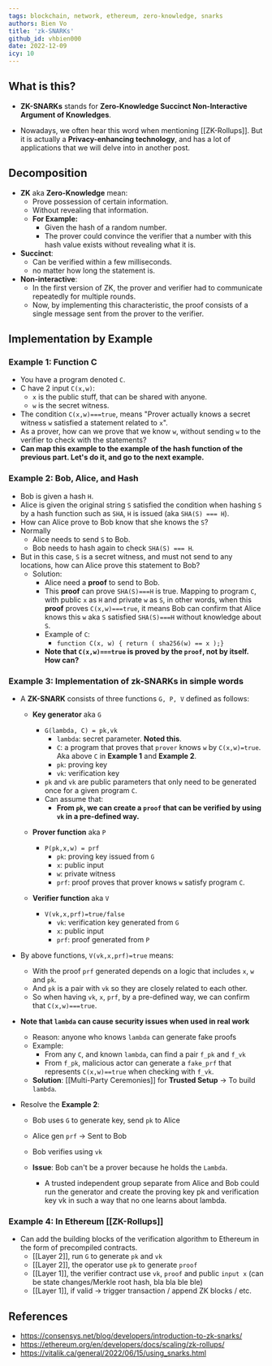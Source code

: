 ```yaml
---
tags: blockchain, network, ethereum, zero-knowledge, snarks
authors: Bien Vo
title: 'zk-SNARKs'
github_id: vhbien000
date: 2022-12-09
icy: 10
---
```


## What is this?

- **ZK-SNARKs** stands for **Zero-Knowledge Succinct Non-Interactive Argument of Knowledges**.

- Nowadays, we often hear this word when mentioning [[ZK-Rollups]]. But it is actually a **Privacy-enhancing technology**, and has a lot of applications that we will delve into in another post.

## Decomposition

- **ZK** aka **Zero-Knowledge** mean:
  - Prove possession of certain information.
  - Without revealing that information.
  - **For Example:**
    - Given the hash of a random number.
    - The prover could convince the verifier that a number with this hash value exists without revealing what it is.
- **Succinct**:
  - Can be verified within a few milliseconds.
  - no matter how long the statement is.
- **Non-interactive**:
  - In the first version of ZK, the prover and verifier had to communicate repeatedly for multiple rounds.
  - Now, by implementing this characteristic, the proof consists of a single message sent from the prover to the verifier.

## Implementation by Example

### Example 1: Function C

- You have a program denoted `C`.
- C have 2 input `C(x,w)`:
  - `x` is the public stuff, that can be shared with anyone.
  - `w` is the secret witness.
- The condition `C(x,w)===true`, means "Prover actually knows a secret witness `w` satisfied a statement related to `x`".
- As a prover, how can we prove that we know `w`, without sending `w` to the verifier to check with the statements?
- **Can map this example to the example of the hash function of the previous part. Let's do it, and go to the next example.**

### Example 2: Bob, Alice, and Hash

- Bob is given a hash `H`.
- Alice is given the original string `S` satisfied the condition when hashing `S` by a hash function such as `SHA`, `H` is issued (aka `SHA(S) === H`).
- How can Alice prove to Bob know that she knows the `S`?
- Normally
  - Alice needs to send `S` to Bob.
  - Bob needs to hash again to check `SHA(S) === H`.
- But in this case, `S` is a secret witness, and must not send to any locations, how can Alice prove this statement to Bob?
  - Solution:
    - Alice need a **proof** to send to Bob.
    - This **proof** can prove `SHA(S)===H` is true. Mapping to program `C`, with public `x` as `H` and private `w` as `S`, in other words, when this **proof** proves `C(x,w)===true`, it means Bob can confirm that Alice knows this `w` aka `S` satisfied `SHA(S)===H` without knowledge about `S`.
    - Example of `C`:
      - `function C(x, w) { return ( sha256(w) == x );}`
    - **Note that `C(x,w)===true` is proved by the `proof`, not by itself. How can?**

### Example 3: Implementation of zk-SNARKs in simple words

- A **ZK-SNARK** consists of three functions `G, P, V` defined as follows:

  - **Key generator** aka `G`

    - `G(lambda, C) = pk,vk`
      - `lambda`: secret parameter. **Noted this**.
      - `C`: a program that proves that `prover` knows `w` by `C(x,w)=true`. Aka above `C` in **Example 1** and **Example 2**.
      - `pk`: proving key
      - `vk`: verification key
    - `pk` and `vk` are public parameters that only need to be generated once for a given program `C`.
    - Can assume that:
      - **From `pk`, we can create a `proof` that can be verified by using `vk` in a pre-defined way.**

  - **Prover function** aka `P`

    - `P(pk,x,w) = prf`
      - `pk`: proving key issued from `G`
      - `x`: public input
      - `w`: private witness
      - `prf`: proof proves that prover knows `w` satisfy program `C`.

  - **Verifier function** aka `V`
    - `V(vk,x,prf)=true/false`
      - `vk`: verification key generated from `G`
      - `x`: public input
      - `prf`: proof generated from `P`

- By above functions, `V(vk,x,prf)=true` means:

  - With the proof `prf` generated depends on a logic that includes `x`, `w` and `pk`.
  - And `pk` is a pair with `vk` so they are closely related to each other.
  - So when having `vk`, `x`, `prf`, by a pre-defined way, we can confirm that `C(x,w)===true`.

- **Note that `lambda` can cause security issues when used in real work**

  - Reason: anyone who knows `lambda` can generate fake proofs
  - Example:
    - From any `C`, and known `lambda`, can find a pair `f_pk` and `f_vk`
    - From `f_pk`, malicious actor can generate a `fake_prf` that represents `C(x,w)==true` when checking with `f_vk`.
  - **Solution**: [[Multi-Party Ceremonies]] for **Trusted Setup** -> To build `lambda`.

- Resolve the **Example 2**:

  - Bob uses `G` to generate key, send `pk` to Alice
  - Alice gen `prf` -> Sent to Bob
  - Bob verifies using `vk`

  - **Issue**: Bob can't be a prover because he holds the `Lambda`.
    - A trusted independent group separate from Alice and Bob could run the generator and create the proving key pk and verification key vk in such a way that no one learns about lambda.

### Example 4: In Ethereum [[ZK-Rollups]]

- Can add the building blocks of the verification algorithm to Ethereum in the form of precompiled contracts.
  - [[Layer 2]], run `G` to generate `pk` and `vk`
  - [[Layer 2]], the operator use `pk` to generate `proof`
  - [[Layer 1]], the verifier contract use `vk`, `proof` and public `input x` (can be state changes/Merkle root hash, bla bla ble ble)
  - [[Layer 1]], if valid -> trigger transaction / append ZK blocks / etc.

## References

- https://consensys.net/blog/developers/introduction-to-zk-snarks/
- https://ethereum.org/en/developers/docs/scaling/zk-rollups/
- https://vitalik.ca/general/2022/06/15/using_snarks.html
